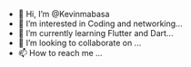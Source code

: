 - 👋 Hi, I’m @Kevinmabasa
- 👀 I’m interested in Coding and networking...
- 🌱 I’m currently learning Flutter and Dart...
- 💞️ I’m looking to collaborate on ...
- 📫 How to reach me ...

<!---
Kevinmabasa/Kevinmabasa is a ✨ special ✨ repository because its `README.md` (this file) appears on your GitHub profile.
You can click the Preview link to take a look at your changes.
--->
